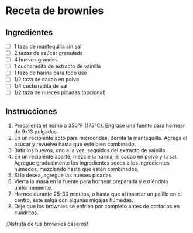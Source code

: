 # Receta de brownies

## Ingredientes

- [ ] 1 taza de mantequilla sin sal
- [ ] 2 tazas de azúcar granulada
- [ ] 4 huevos grandes
- [ ] 1 cucharadita de extracto de vainilla
- [ ] 1 taza de harina para todo uso
- [ ] 1/2 taza de cacao en polvo
- [ ] 1/4 cucharadita de sal
- [ ] 1/2 taza de nueces picadas (opcional)

## Instrucciones

1. Precalienta el horno a 350°F (175°C). Engrase una fuente para hornear de 9x13 pulgadas.
2. En un recipiente apto para microondas, derrita la mantequilla. Agrega el azúcar y revuelve hasta que esté bien combinado.
3. Batir los huevos, uno a la vez, seguidos del extracto de vainilla.
4. En un recipiente aparte, mezcle la harina, el cacao en polvo y la sal. Agregue gradualmente los ingredientes secos a los ingredientes húmedos, mezclando hasta que estén combinados.
5. Si lo desea, agregue las nueces picadas.
6. Vierta la masa en la fuente para hornear preparada y extiéndala uniformemente.
7. Hornee durante 25-30 minutos, o hasta que al insertar un palillo en el centro, éste salga con algunas migajas húmedas.
8. Deje que los brownies se enfríen por completo antes de cortarlos en cuadritos.

¡Disfruta de tus brownies caseros!
